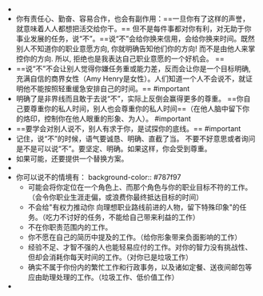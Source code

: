 -
- 你有责任心、勤奋、容易合作，也会有副作用：==一旦你有了这样的声誉，就意味着人人都想把活交给你干。==  但不是每件事都对你有利，对无助于你事业发展的任务，说“不”。==说“不”会给你换来信用，会给你换来时间。既然别人不知道你的职业意愿方向, 你就明确告知他们你的方向! 而不是由他人来掌控你的方向. 所以, 拒绝也是我表达自己职业意愿的一个好机会。 ==
- ==说“不”不会让别人觉得你嫌任务重或能力差，反而会让你是一个目标明确, 充满自信的商界女性（Amy Henry是女性）。人们知道一个人不会说不，就证明他不能按照轻重缓急安排自己的时间。== #important
- 明确了是非界线而且敢于去说“不”，实际上反倒会赢得更多的尊重。 ==你自己要尊重你的私人时间，别人也会尊重你的私人时间==（在他人脑中留下你的烙印，控制你在他人眼重的形象、为人）。 #important
- ==要学会对别人说不，别人有求于你，是试探你的底线。== #important
- 记住，说“不”的时候，语气要诚恳、明确、直截了当。 不要不好意思或者询问是不是可以说“不”。要坚定、明确。如果这样，你会受到尊重。
- 如果可能，还要提供一个替换方案。
-
- 你可以说不的情境有：
  background-color:: #787f97
	- 可能会将你定位在一个角色上、而那个角色与你的职业目标不符的工作。（会令你职业生涯走偏，或浪费你最终抵达目标的时间）
	- 不会给"有权力推动你 向理想职业路线前进的人物，留下特殊印象"的任务。（吃力不讨好的任务，不能给自己带来利益的工作）
	- 不在你职责范围内的工作。
	- 你不愿在自己的简历中提及的工作。（给你形象带来负面影响的工作）
	- 经验不足、才智不强的人也能轻易应付的工作。对你的智力没有挑战性、但却会消耗你每天时间的工作。（对你已是垃圾工作）
	- 确实不属于你份内的繁忙工作和行政事务，以及诸如定餐、送夜间邮包等应由助理处理的工作。（垃圾工作、低价值工作）
-